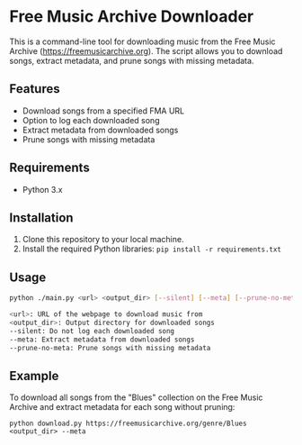 # Free Music Archive Downloader

This is a command-line tool for downloading music from the Free Music Archive (https://freemusicarchive.org). The script allows you to download songs, extract metadata, and prune songs with missing metadata.

## Features

- Download songs from a specified FMA URL
- Option to log each downloaded song
- Extract metadata from downloaded songs
- Prune songs with missing metadata

## Requirements

- Python 3.x

## Installation

1. Clone this repository to your local machine.
2. Install the required Python libraries: ```pip install -r requirements.txt```

## Usage

```bash
python ./main.py <url> <output_dir> [--silent] [--meta] [--prune-no-meta]

<url>: URL of the webpage to download music from
<output_dir>: Output directory for downloaded songs
--silent: Do not log each downloaded song
--meta: Extract metadata from downloaded songs
--prune-no-meta: Prune songs with missing metadata
```

## Example

To download all songs from the "Blues" collection on the Free Music Archive and extract metadata for each song without pruning:
```
python download.py https://freemusicarchive.org/genre/Blues <output_dir> --meta
```